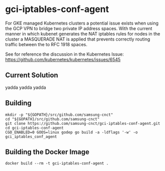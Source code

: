 # gci-iptables-conf-agent

For GKE managed Kubernetes clusters a potential issue exists when using the GCP 
VPN to bridge two private IP address spaces.  With the current manner in which 
kubenet generates the NAT iptables rules for nodes in the cluster a MASQUERADE 
NAT is applied that prevents correctly routing traffic between the to RFC 1918
spaces.

See for reference the discussion in the Kubernetes Issue: 
https://github.com/kubernetes/kubernetes/issues/6545

## Current Solution

yadda yadda yadda 

## Building

```
mkdir -p "${GOPATH}/src/github.com/samsung-cnct"
cd "${GOPATH}/src/github.com/samsung-cnct"
git clone https://github.com/samsung-cnct/gci-iptables-conf-agent.git
cd gci-iptables-conf-agent
CGO_ENABLED=0 GOOS=linux godep go build -a -ldflags '-w' -o gci_iptables_conf_agent
```
## Building the Docker Image

```
docker build --rm -t gci-iptables-conf-agent .
```
